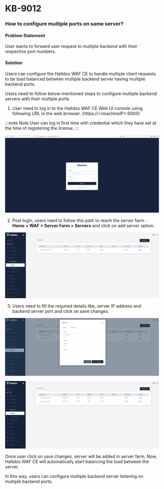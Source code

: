# KB-9012

### **How to configure multiple ports on same server?**

#### **Problem Statement**

User wants to forward user request to multiple backend with their respective port numbers.

#### **Solution**

Users can configure the Haltdos WAF CE to handle multiple client requests to be load balanced between multiple backend server having multiple backend ports.

Users need to follow below-mentioned steps to configure multiple backend servers with their multiple ports.

1. User need to log in to the Haltdos WAF CE Web UI console using following URL in the web browser. (https://<\machineIP>:9000)

:::note Note
User can log in first time with credential which they have set at the time of registering the license.
:::

![](/img/ce-waf/kb/login.png)

2. Post login, users need to follow this path to reach the server farm : **Home > WAF > Server Farm > Servers** and click on add server option.

![](/img/ce-waf/kb/add_server.png)

3. Users need to fill the required details like, server IP address and backend server port and click on save changes.

![](/img/ce-waf/kb/add_server3.png)

![](/img/ce-waf/kb/add_server4.png)

Once user click on save changes, server will be added in server farm. Now, Haltdos WAF CE will automatically start balancing the load between the server.

In this way, users can configure multiple backend server listening on multiple backend ports.
